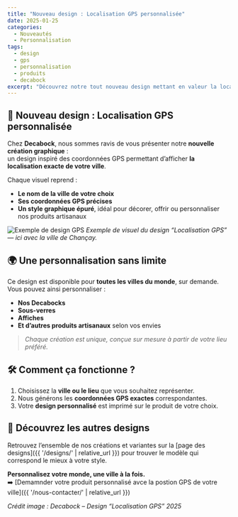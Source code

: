 ```yaml
---
title: "Nouveau design : Localisation GPS personnalisée"
date: 2025-01-25
categories:
  - Nouveautés
  - Personnalisation
tags:
  - design
  - gps
  - personnalisation
  - produits
  - decabock
excerpt: "Découvrez notre tout nouveau design mettant en valeur la localisation GPS de votre ville préférée. Un concept unique et entièrement personnalisable sur nos différents produits."
---
```


## 🧭 Nouveau design : Localisation GPS personnalisée

Chez **Decabock**, nous sommes ravis de vous présenter notre **nouvelle création graphique** :  
un design inspiré des coordonnées GPS permettant d’afficher **la localisation exacte de votre ville**.

Chaque visuel reprend :
- **Le nom de la ville de votre choix**
- **Ses coordonnées GPS précises**
- **Un style graphique épuré**, idéal pour décorer, offrir ou personnaliser nos produits artisanaux

![Exemple de design GPS](/assets/images/designs/position_gps/Modèle_localisation_GPS.png)
*Exemple de visuel du design “Localisation GPS” — ici avec la ville de Chançay.*

## 🌍 Une personnalisation sans limite

Ce design est disponible pour **toutes les villes du monde**, sur demande.  
Vous pouvez ainsi personnaliser :
- **Nos Decabocks**
- **Sous-verres**
- **Affiches**
- **Et d’autres produits artisanaux** selon vos envies

> *Chaque création est unique, conçue sur mesure à partir de votre lieu préféré.*

## 🛠️ Comment ça fonctionne ?

1. Choisissez la **ville ou le lieu** que vous souhaitez représenter.  
2. Nous générons les **coordonnées GPS exactes** correspondantes.  
3. Votre **design personnalisé** est imprimé sur le produit de votre choix.

## 🎨 Découvrez les autres designs

Retrouvez l’ensemble de nos créations et variantes sur la [page des designs]({{ '/designs/' | relative_url }}) pour trouver le modèle qui correspond le mieux à votre style.

**Personnalisez votre monde, une ville à la fois.**  
➡️ [Demamnder votre produit personnalisé avce la postion GPS de votre ville]({{ '/nous-contacter/' | relative_url }})

*Crédit image : Decabock – Design “Localisation GPS” 2025*
